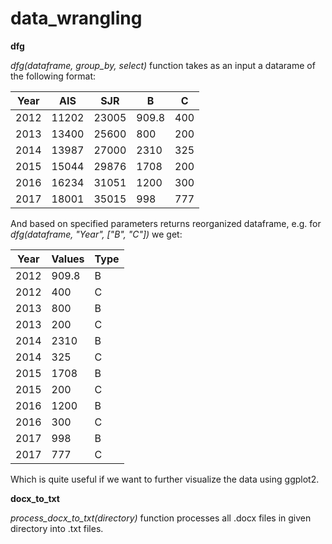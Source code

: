 # data_wrangling

**dfg**

_dfg(dataframe, group_by, select)_ function takes as an input a datarame of the following format:

|  Year  |  AIS  |  SJR  |   B   |  C  | 
|--------|-------|-------|-------|-----|
|  2012  | 11202 | 23005 | 909.8 | 400 |
|  2013  | 13400 | 25600 | 800   | 200 |
|  2014  | 13987 | 27000 | 2310  | 325 |
|  2015  | 15044 | 29876 | 1708  | 200 |
|  2016  | 16234 | 31051 | 1200  | 300 |
|  2017  | 18001 | 35015 | 998   | 777 |

And based on specified parameters returns reorganized dataframe, e.g. for _dfg(dataframe, "Year", ["B", "C"])_ we get:

|  Year  | Values |  Type |
|--------|--------|-------|
|  2012  | 909.8  | B     |
|  2012  | 400    | C     |
|  2013  | 800    | B     |
|  2013  | 200    | C     |
|  2014  | 2310   | B     |
|  2014  | 325    | C     |
|  2015  | 1708   | B     |
|  2015  | 200    | C     |
|  2016  | 1200   | B     |
|  2016  | 300    | C     |
|  2017  | 998    | B     |
|  2017  | 777    | C     |

Which is quite useful if we want to further visualize the data using ggplot2.




**docx_to_txt**

_process_docx_to_txt(directory)_ function processes all .docx files in given directory into .txt files.
